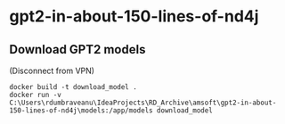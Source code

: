 # gpt2-in-about-150-lines-of-nd4j

## Download GPT2 models

(Disconnect from VPN)

```
docker build -t download_model .
docker run -v C:\Users\rdumbraveanu\IdeaProjects\RD_Archive\amsoft\gpt2-in-about-150-lines-of-nd4j\models:/app/models download_model
```
